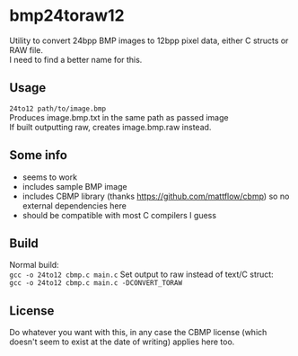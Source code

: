 # bmp24toraw12
Utility to convert 24bpp BMP images to 12bpp pixel data, either C structs or RAW file.  
I need to find a better name for this.

## Usage
`24to12 path/to/image.bmp`  
Produces image.bmp.txt in the same path as passed image  
If built outputting raw, creates image.bmp.raw instead.

## Some info
- seems to work
- includes sample BMP image
- includes CBMP library (thanks https://github.com/mattflow/cbmp) so no external dependencies here
- should be compatible with most C compilers I guess

## Build
Normal build:   
`gcc -o 24to12 cbmp.c main.c` 
Set output to raw instead of text/C struct:  
`gcc -o 24to12 cbmp.c main.c -DCONVERT_TORAW`

## License
Do whatever you want with this, in any case the CBMP license (which doesn't seem to exist at the date of writing) applies here too.

